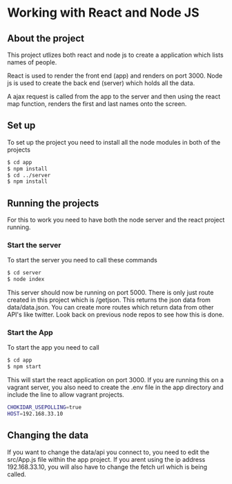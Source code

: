 # Working with React and Node JS

## About the project
This project utlizes both react and node js to create a application which lists names of people.

React is used to render the front end (app) and renders on port 3000.
Node js is used to create the back end (server) which holds all the data.

A ajax request is called from the app to the server and then using the react map function, renders the first and last names onto the screen.

## Set up
To set up the project you need to install all the node modules in both of the projects
```sh
$ cd app
$ npm install
$ cd ../server
$ npm install
```

## Running the projects
For this to work you need to have both the node server and the react project running.
### Start the server
To start the server you need to call these commands
```sh
$ cd server
$ node index
```
This server should now be running on port 5000.
There is only just route created in this project which is /getjson. This returns the json data from data/data.json. You can create more routes which return data from other API's like twitter. Look back on previous node repos to see how this is done.

### Start the App
To start the app you need to call 
```sh
$ cd app
$ npm start
```
This will start the react application on port 3000.
If you are running this on a vagrant server, you also need to create the .env file in the app directory and include the line to allow vagrant projects.
```sh
CHOKIDAR_USEPOLLING=true
HOST=192.168.33.10
```

## Changing the data
If you want to change the data/api you connect to, you need to edit the src/App.js file within the app project.
If you arent using the ip address 192.168.33.10, you will also have to change the fetch url which is being called.



